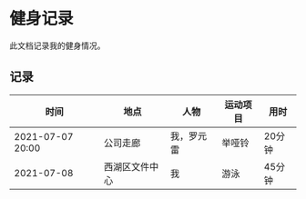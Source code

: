 # 健身记录

此文档记录我的健身情况。

## 记录

| 时间 | 地点 | 人物 | 运动项目 | 用时 |
| ---- | ---- | ---- | -------- | ---- |
| 2021-07-07 20:00 | 公司走廊 | 我，罗元雷 | 举哑铃 | 20分钟 |
| 2021-07-08 | 西湖区文件中心 | 我 | 游泳 | 45分钟 |
